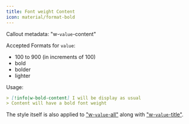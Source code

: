 ```yaml
---
title: Font weight Content
icon: material/format-bold
---
```


Callout metadata: "w-`value`-content"

Accepted Formats for `value`:
- 100 to 900 (in increments of 100)
- bold
- bolder
- lighter

Usage: 
```md
> [!info|w-bold-content] I will be display as usual
> Content will have a bold font weight
```

The style itself is also applied to ["w-`value`-all"](../combined-styling/page-24.md) along with ["w-`value`-title"](../title-styling/page-24.md).